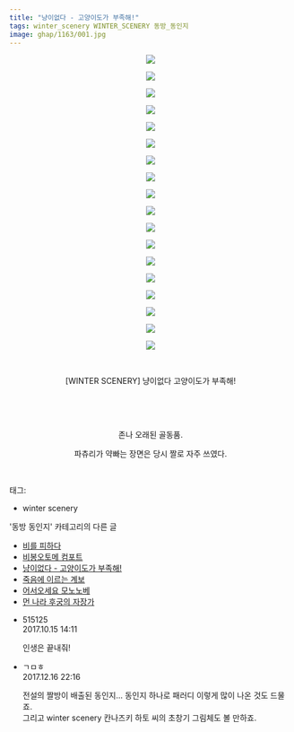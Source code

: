 ```yaml
---
title: "냥이없다 - 고양이도가 부족해!"
tags: winter_scenery WINTER_SCENERY 동방_동인지
image: ghap/1163/001.jpg
---
```

<div class="article">
<p style="text-align: center; clear: none; float: none;"><img src="{{ site.nasurl }}/ghap/1163/001.jpg"/></p>
<p style="text-align: center; clear: none; float: none;"><img src="{{ site.nasurl }}/ghap/1163/002.jpg"/></p>
<p style="text-align: center; clear: none; float: none;"><img src="{{ site.nasurl }}/ghap/1163/003.jpg"/></p>
<p style="text-align: center; clear: none; float: none;"><img src="{{ site.nasurl }}/ghap/1163/004.jpg"/></p>
<p style="text-align: center; clear: none; float: none;"><img src="{{ site.nasurl }}/ghap/1163/005.jpg"/></p>
<p style="text-align: center; clear: none; float: none;"><img src="{{ site.nasurl }}/ghap/1163/006.jpg"/></p>
<p style="text-align: center; clear: none; float: none;"><img src="{{ site.nasurl }}/ghap/1163/007.jpg"/></p>
<p style="text-align: center; clear: none; float: none;"><img src="{{ site.nasurl }}/ghap/1163/008.jpg"/></p>
<p style="text-align: center; clear: none; float: none;"><img src="{{ site.nasurl }}/ghap/1163/009.jpg"/></p>
<p style="text-align: center; clear: none; float: none;"><img src="{{ site.nasurl }}/ghap/1163/010.jpg"/></p>
<p style="text-align: center; clear: none; float: none;"><img src="{{ site.nasurl }}/ghap/1163/011.jpg"/></p>
<p style="text-align: center; clear: none; float: none;"><img src="{{ site.nasurl }}/ghap/1163/012.jpg"/></p>
<p style="text-align: center; clear: none; float: none;"><img src="{{ site.nasurl }}/ghap/1163/013.jpg"/></p>
<p style="text-align: center; clear: none; float: none;"><img src="{{ site.nasurl }}/ghap/1163/014.jpg"/></p>
<p style="text-align: center; clear: none; float: none;"><img src="{{ site.nasurl }}/ghap/1163/015.jpg"/></p>
<p style="text-align: center; clear: none; float: none;"><img src="{{ site.nasurl }}/ghap/1163/016.jpg"/></p>
<p style="text-align: center; clear: none; float: none;"><img src="{{ site.nasurl }}/ghap/1163/017.jpg"/></p>
<p style="text-align: center; clear: none; float: none;"><img src="{{ site.nasurl }}/ghap/1163/018.jpg"/></p>
<p style="text-align: center; clear: none; float: none;"><br/></p>
<p style="text-align: center; clear: none; float: none;">[WINTER SCENERY] 냥이없다 고양이도가 부족해!</p>
<p style="text-align: center; clear: none; float: none;"><br/></p>
<p style="text-align: center; clear: none; float: none;"><br/></p>
<p style="text-align: center; clear: none; float: none;">존나 오래된 골동품.</p>
<p style="text-align: center; clear: none; float: none;">파츄리가 약빠는 장면은 당시 짤로 자주 쓰였다.</p>
<p><br/></p>
</div><div class="tagTrail">
<p>태그: </p>
<ul>
<li>winter scenery</li>
</ul>
</div><div class="another">
<p>'동방 동인지' 카테고리의 다른 글</p>
<ul>
<li><a href="/2016-07-28-ghap_1166">비를 피하다</a></li>
<li><a href="/2016-07-28-ghap_1165">비봉오토메 컴포트</a></li>
<li><a href="/2016-07-28-ghap_1163">냥이없다 - 고양이도가 부족해!</a></li>
<li><a href="/2016-07-27-ghap_1162">죽음에 이르는 계보</a></li>
<li><a href="/2016-07-27-ghap_1161">어서오세요 모노노베</a></li>
<li><a href="/2016-07-27-ghap_1160">먼 나라 후궁의 자장가</a></li>
</ul>
</div><div class="cb_module cb_fluid">
<div class="cb_wrt cb_profile">
<div class="comment">
<ul>
<li class="cb_thumb_off" id="comment15105972">
<div class="cb_comment_area">
<div class="cb_info_area">
<div class="cb_section">
<span class="cb_nick_name">515125</span>
</div>
<div class="cb_section">
<span class="cb_date">2017.10.15 14:11 </span>
</div>
</div>
<div class="cb_dsc_comment">
<p class="cb_dsc">
											인생은 끝내줘!
										</p>
</div>
</div></li>
<li class="cb_thumb_off" id="comment15153547">
<div class="cb_comment_area">
<div class="cb_info_area">
<div class="cb_section">
<span class="cb_nick_name">ㄱㅁㅎ</span>
</div>
<div class="cb_section">
<span class="cb_date">2017.12.16 22:16 </span>
</div>
</div>
<div class="cb_dsc_comment">
<p class="cb_dsc">
											전설의 짤방이 배출된 동인지... 동인지 하나로 패러디 이렇게 많이 나온 것도 드물죠.<br/>
그리고 winter scenery 칸나즈키 하토 씨의 초창기 그림체도 볼 만하죠.
										</p>
</div>
</div></li>
</ul>
</div>
</div><!-- commentList close -->
</div>